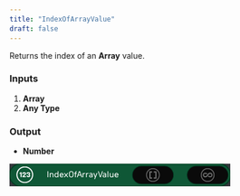 ```yaml
---
title: "IndexOfArrayValue"
draft: false
---
```

Returns the index of an **Array** value.
### Inputs
1. **Array**
2. **Any Type**
### Output
-   **Number**

![IndexOfArrayValue](https://raw.githubusercontent.com/battlefield-portal-community/Image-CDN/main/portal_blocks/IndexOfArrayValue.png)